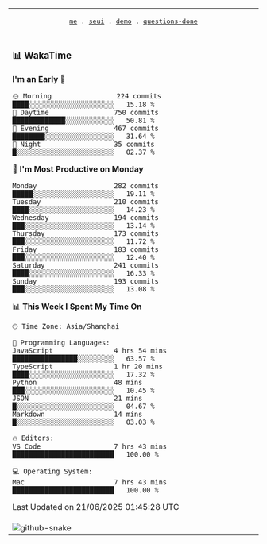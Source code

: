 
<div align="center">

<table>
<tr><td>
  <p align="center">
  <samp>
    <a href="https://github.com/seaeam/seaeam">me</a> .
    <a href="https://github.com/SeaMmMm/se-element">seui</a> .
    <a href="https://github.com/seaeam/project-demo">demo</a> .
    <a href="https://github.com/506-FETL/one-question-per-day">questions-done</a>
    
  </samp>
    </p>
</td></tr>

<tr><td>

### 📊 WakaTime

<!--START_SECTION:waka-->
**I'm an Early 🐤** 

```text
🌞 Morning                224 commits         ████░░░░░░░░░░░░░░░░░░░░░   15.18 % 
🌆 Daytime                750 commits         █████████████░░░░░░░░░░░░   50.81 % 
🌃 Evening                467 commits         ████████░░░░░░░░░░░░░░░░░   31.64 % 
🌙 Night                  35 commits          █░░░░░░░░░░░░░░░░░░░░░░░░   02.37 % 
```
📅 **I'm Most Productive on Monday** 

```text
Monday                   282 commits         █████░░░░░░░░░░░░░░░░░░░░   19.11 % 
Tuesday                  210 commits         ████░░░░░░░░░░░░░░░░░░░░░   14.23 % 
Wednesday                194 commits         ███░░░░░░░░░░░░░░░░░░░░░░   13.14 % 
Thursday                 173 commits         ███░░░░░░░░░░░░░░░░░░░░░░   11.72 % 
Friday                   183 commits         ███░░░░░░░░░░░░░░░░░░░░░░   12.40 % 
Saturday                 241 commits         ████░░░░░░░░░░░░░░░░░░░░░   16.33 % 
Sunday                   193 commits         ███░░░░░░░░░░░░░░░░░░░░░░   13.08 % 
```


📊 **This Week I Spent My Time On** 

```text
🕑︎ Time Zone: Asia/Shanghai

💬 Programming Languages: 
JavaScript               4 hrs 54 mins       ████████████████░░░░░░░░░   63.57 % 
TypeScript               1 hr 20 mins        ████░░░░░░░░░░░░░░░░░░░░░   17.32 % 
Python                   48 mins             ███░░░░░░░░░░░░░░░░░░░░░░   10.45 % 
JSON                     21 mins             █░░░░░░░░░░░░░░░░░░░░░░░░   04.67 % 
Markdown                 14 mins             █░░░░░░░░░░░░░░░░░░░░░░░░   03.03 % 

🔥 Editors: 
VS Code                  7 hrs 43 mins       █████████████████████████   100.00 % 

💻 Operating System: 
Mac                      7 hrs 43 mins       █████████████████████████   100.00 % 
```


 Last Updated on 21/06/2025 01:45:28 UTC
<!--END_SECTION:waka-->
</td></tr>

<tr><td>
  <img alt="github-snake" src="profile-snake-contrib/github-user-contribution.svg"/>
</td></tr>

</table>
